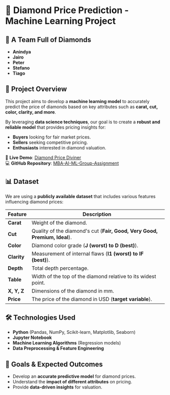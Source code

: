 # 💎 Diamond Price Prediction - Machine Learning Project

## 👥 A Team Full of Diamonds 
- **Anindya**
- **Jairo**
- **Peter**
- **Stefano**
- **Tiago**

## 📌 Project Overview
This project aims to develop a **machine learning model** to accurately predict the price of diamonds based on key attributes such as **carat, cut, color, clarity, and more**. 

By leveraging **data science techniques**, our goal is to create a **robust and reliable model** that provides pricing insights for:
- **Buyers** looking for fair market prices.
- **Sellers** seeking competitive pricing.
- **Enthusiasts** interested in diamond valuation.

🔗 **Live Demo**: [Diamond Price Diviner](https://diamond-price-diviner.lovable.app)  
💻 **GitHub Repository**: [MBA-AI-ML-Group-Assignment](https://github.com/tiagotferreirasilva/MBA-AI-ML-Group-Assignment)

## 📊 Dataset
We are using a **publicly available dataset** that includes various features influencing diamond prices:

| Feature  | Description |
|----------|------------|
| **Carat** | Weight of the diamond. |
| **Cut** | Quality of the diamond's cut (**Fair, Good, Very Good, Premium, Ideal**). |
| **Color** | Diamond color grade (**J (worst) to D (best)**). |
| **Clarity** | Measurement of internal flaws (**I1 (worst) to IF (best)**). |
| **Depth** | Total depth percentage. |
| **Table** | Width of the top of the diamond relative to its widest point. |
| **X, Y, Z** | Dimensions of the diamond in mm. |
| **Price** | The price of the diamond in USD (**target variable**). |

## 🛠️ Technologies Used
- **Python** (Pandas, NumPy, Scikit-learn, Matplotlib, Seaborn)
- **Jupyter Notebook**
- **Machine Learning Algorithms** (Regression models)
- **Data Preprocessing & Feature Engineering**

## 🚀 Goals & Expected Outcomes
- Develop an **accurate predictive model** for diamond prices.
- Understand the **impact of different attributes** on pricing.
- Provide **data-driven insights** for valuation.
